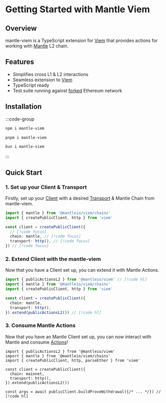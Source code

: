 # Getting Started with Mantle Viem

## Overview

mantle-viem is a TypeScript extension for [Viem](https://viem.sh) that provides actions for working with [Mantle](https://www.mantle.xyz/) L2 chain.

## Features

- Simplifies cross L1 & L2 interactions
- Seamless extension to [Viem](https://github.com/wagmi-dev/viem)
- TypeScript ready
- Test suite running against [forked](https://ethereum.org/en/glossary/#fork) Ethereum network

## Installation

:::code-group

```bash [npm]
npm i mantle-viem
```

```bash [pnpm]
pnpm i mantle-viem
```

```bash [bun]
bun i mantle-viem
```

:::

## Quick Start

### 1. Set up your Client & Transport

Firstly, set up your [Client](https://viem.sh/docs/clients/intro) with a desired [Transport](https://viem.sh/docs/clients/intro) & Mantle Chain from mantle-viem.

```ts
import { mantle } from '@mantleio/viem/chains'
import { createPublicClient, http } from 'viem'

const client = createPublicClient({
  // [!code focus]
  chain: mantle, // [!code focus]
  transport: http(), // [!code focus]
}) // [!code focus]
```

### 2. Extend Client with the mantle-viem

Now that you have a Client set up, you can extend it with Mantle Actions.

```ts
import { publicActionsL2 } from '@mantleio/viem' // [!code hl]
import { mantle } from '@mantleio/viem/chains'
import { createPublicClient, http } from 'viem'

const client = createPublicClient({
  chain: mantle,
  transport: http(),
}).extend(publicActionsL2()) // [!code hl]
```

### 3. Consume Mantle Actions

Now that you have an Mantle Client set up, you can now interact with Mantle and consume [Actions](/actions/depositMNT)!

```tsx
import { publicActionsL2 } from '@mantleio/viem'
import { mantle } from '@mantleio/viem/chains'
import { createPublicClient, http, parseEther } from 'viem'

const client = createPublicClient({
  chain: mainnet,
  transport: http(),
}).extend(publicActionsL2())

const args = await publicClient.buildProveWithdrawal({/* ... */}) // [!code hl]
```
